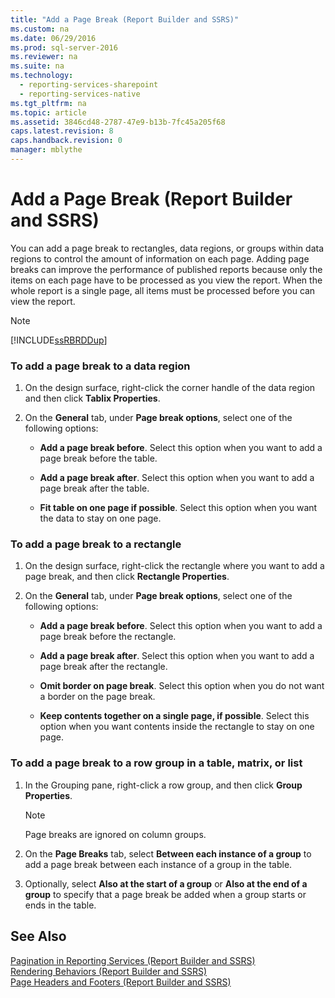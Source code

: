 ```yaml
---
title: "Add a Page Break (Report Builder and SSRS)"
ms.custom: na
ms.date: 06/29/2016
ms.prod: sql-server-2016
ms.reviewer: na
ms.suite: na
ms.technology: 
  - reporting-services-sharepoint
  - reporting-services-native
ms.tgt_pltfrm: na
ms.topic: article
ms.assetid: 3846cd48-2787-47e9-b13b-7fc45a205f68
caps.latest.revision: 8
caps.handback.revision: 0
manager: mblythe
---
```

# Add a Page Break (Report Builder and SSRS)
You can add a page break to rectangles, data regions, or groups within data regions to control the amount of information on each page. Adding page breaks can improve the performance of published reports because only the items on each page have to be processed as you view the report. When the whole report is a single page, all items must be processed before you can view the report.  
  
> [!NOTE]  
>  [!INCLUDE[ssRBRDDup](../../Topics/TopicNameContainA/tokens/ssRBRDDup_md.md)]  
  
### To add a page break to a data region  
  
1.  On the design surface, right-click the corner handle of the data region and then click **Tablix Properties**.  
  
2.  On the **General** tab, under **Page break options**, select one of the following options:  
  
    -   **Add a page break before**. Select this option when you want to add a page break before the table.  
  
    -   **Add a page break after**. Select this option when you want to add a page break after the table.  
  
    -   **Fit table on one page if possible**. Select this option when you want the data to stay on one page.  
  
### To add a page break to a rectangle  
  
1.  On the design surface, right-click the rectangle where you want to add a page break, and then click **Rectangle Properties**.  
  
2.  On the **General** tab, under **Page break options**, select one of the following options:  
  
    -   **Add a page break before**. Select this option when you want to add a page break before the rectangle.  
  
    -   **Add a page break after**. Select this option when you want to add a page break after the rectangle.  
  
    -   **Omit border on page break**. Select this option when you do not want a border on the page break.  
  
    -   **Keep contents together on a single page, if possible**. Select this option when you want contents inside the rectangle to stay on one page.  
  
### To add a page break to a row group in a table, matrix, or list  
  
1.  In the Grouping pane, right-click a row group, and then click **Group Properties**.  
  
    > [!NOTE]  
    >  Page breaks are ignored on column groups.  
  
2.  On the **Page Breaks** tab, select **Between each instance of a group** to add a page break between each instance of a group in the table.  
  
3.  Optionally, select **Also at the start of a group** or **Also at the end of a group** to specify that a page break be added when a group starts or ends in the table.  
  
## See Also  
 [Pagination in Reporting Services (Report Builder  and SSRS)](../../Topics/TopicNameNotContainA/Pagination-in-Reporting-Services--Report-Builder--and-SSRS-.md)   
 [Rendering Behaviors (Report Builder  and SSRS)](../../Topics/TopicNameNotContainA/Rendering-Behaviors--Report-Builder--and-SSRS-.md)   
 [Page Headers and Footers (Report Builder and SSRS)](../../Topics/TopicNameNotContainA/Page-Headers-and-Footers--Report-Builder-and-SSRS-.md)